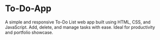# To-Do-App
A simple and responsive To-Do List web app built using HTML, CSS, and JavaScript. Add, delete, and manage tasks with ease. Ideal for productivity and portfolio showcase.
